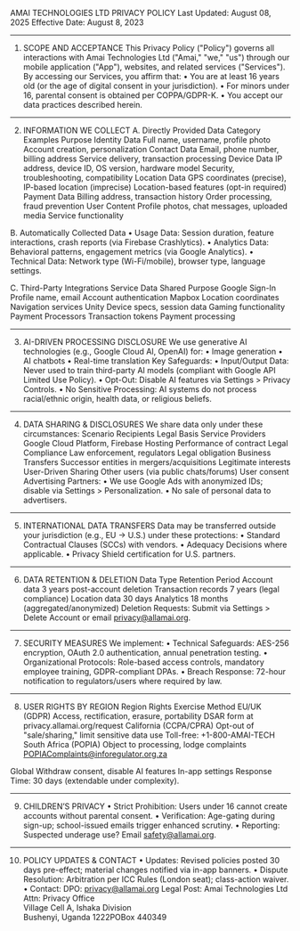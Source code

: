 AMAI TECHNOLOGIES LTD    PRIVACY POLICY
Last Updated: August 08, 2025
Effective Date: August 8, 2023
________________________________________
1. SCOPE AND ACCEPTANCE
This Privacy Policy ("Policy") governs all interactions with Amai Technologies Ltd ("Amai," "we," "us") through our mobile application ("App"), websites, and related services ("Services"). By accessing our Services, you affirm that:
•	You are at least 16 years old (or the age of digital consent in your jurisdiction).
•	For minors under 16, parental consent is obtained per COPPA/GDPR-K.
•	You accept our data practices described herein.
________________________________________
2. INFORMATION WE COLLECT
A. Directly Provided Data
Category	                      Examples	                                                          Purpose
Identity Data	      Full name, username, profile photo	                         Account creation, personalization
Contact Data	      Email, phone number, billing address	                      Service delivery, transaction processing
Device Data	         IP address, device ID, OS version, hardware model	          Security, troubleshooting, compatibility
Location Data     	GPS coordinates (precise), IP-based location (imprecise)	    Location-based features (opt-in required)
Payment Data	      Billing address, transaction history	Order processing,     fraud prevention
User Content	      Profile photos, chat messages, uploaded media	             Service functionality

B. Automatically Collected Data
•	Usage Data: Session duration, feature interactions, crash reports (via Firebase Crashlytics).
•	Analytics Data: Behavioral patterns, engagement metrics (via Google Analytics).
•	Technical Data: Network type (Wi-Fi/mobile), browser type, language settings.

C. Third-Party Integrations
Service	                      Data Shared                    	Purpose
Google Sign-In       	Profile name, email	            Account authentication
Mapbox               	Location coordinates	            Navigation services
Unity	Device specs,     session data	                  Gaming functionality
Payment Processors   	Transaction tokens	            Payment processing
________________________________________
3. AI-DRIVEN PROCESSING DISCLOSURE
We use generative AI technologies (e.g., Google Cloud AI, OpenAI) for:
•	Image generation
•	AI chatbots
•	Real-time translation
Key Safeguards:
•	Input/Output Data: Never used to train third-party AI models (compliant with Google API Limited Use Policy).
•	Opt-Out: Disable AI features via Settings > Privacy Controls.
•	No Sensitive Processing: AI systems do not process racial/ethnic origin, health data, or religious beliefs.
________________________________________
4. DATA SHARING & DISCLOSURES
We share data only under these circumstances: 
Scenario	                               Recipients                                  	Legal Basis
Service Providers	                  Google Cloud Platform, Firebase               Hosting	Performance of contract
Legal Compliance                 	Law enforcement, regulators                	 Legal obligation
Business Transfers	               Successor entities in mergers/acquisitions	 Legitimate interests
User-Driven Sharing	               Other users (via public chats/forums)	       User consent 
Advertising Partners:
•	We use Google Ads with anonymized IDs; disable via Settings > Personalization.
•	No sale of personal data to advertisers.
________________________________________
5. INTERNATIONAL DATA TRANSFERS
Data may be transferred outside your jurisdiction (e.g., EU → U.S.) under these protections:
•	Standard Contractual Clauses (SCCs) with vendors.
•	Adequacy Decisions where applicable.
•	Privacy Shield certification for U.S. partners.
________________________________________
6. DATA RETENTION & DELETION
Data Type	Retention Period
Account data	3 years post-account deletion
Transaction records	7 years (legal compliance)
Location data	30 days
Analytics	18 months (aggregated/anonymized)
Deletion Requests: Submit via Settings > Delete Account or email privacy@allamai.org.
________________________________________
7. SECURITY MEASURES
We implement:
•	Technical Safeguards: AES-256 encryption, OAuth 2.0 authentication, annual penetration testing.
•	Organizational Protocols: Role-based access controls, mandatory employee training, GDPR-compliant DPAs.
•	Breach Response: 72-hour notification to regulators/users where required by law.
________________________________________
8. USER RIGHTS BY REGION
Region	Rights	Exercise Method
EU/UK (GDPR)	Access, rectification, erasure, portability	DSAR form at privacy.allamai.org/request
California (CCPA/CPRA)	Opt-out of "sale/sharing," limit sensitive data use	Toll-free: +1-800-AMAI-TECH
South Africa (POPIA)	Object to processing, lodge complaints	POPIAComplaints@inforegulator.org.za

Global	Withdraw consent, disable AI features	In-app settings
Response Time: 30 days (extendable under complexity).
________________________________________
9. CHILDREN’S PRIVACY
•	Strict Prohibition: Users under 16 cannot create accounts without parental consent.
•	Verification: Age-gating during sign-up; school-issued emails trigger enhanced scrutiny.
•	Reporting: Suspected underage use? Email safety@allamai.org.
________________________________________
10. POLICY UPDATES & CONTACT
•	Updates: Revised policies posted 30 days pre-effect; material changes notified via in-app banners.
•	Dispute Resolution: Arbitration per ICC Rules (London seat); class-action waiver.
•	Contact:
   DPO: privacy@allamai.org
Legal Post:
 Amai Technologies Ltd  
Attn: Privacy Office  
Village Cell A, Ishaka Division  
Bushenyi, Uganda 1222POBox 440349  

